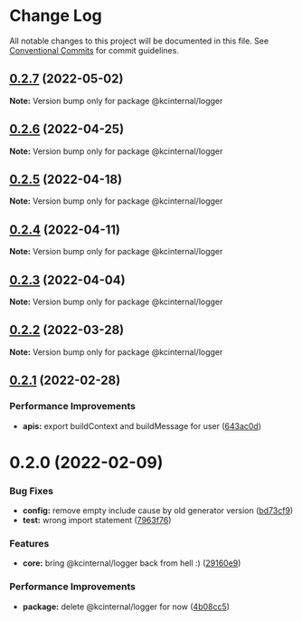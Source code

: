 # Change Log

All notable changes to this project will be documented in this file.
See [Conventional Commits](https://conventionalcommits.org) for commit guidelines.

## [0.2.7](https://github.com/kamontat/kcutils/compare/@kcinternal/logger@0.2.6...@kcinternal/logger@0.2.7) (2022-05-02)

**Note:** Version bump only for package @kcinternal/logger





## [0.2.6](https://github.com/kamontat/kcutils/compare/@kcinternal/logger@0.2.5...@kcinternal/logger@0.2.6) (2022-04-25)

**Note:** Version bump only for package @kcinternal/logger





## [0.2.5](https://github.com/kamontat/kcutils/compare/@kcinternal/logger@0.2.4...@kcinternal/logger@0.2.5) (2022-04-18)

**Note:** Version bump only for package @kcinternal/logger





## [0.2.4](https://github.com/kamontat/kcutils/compare/@kcinternal/logger@0.2.3...@kcinternal/logger@0.2.4) (2022-04-11)

**Note:** Version bump only for package @kcinternal/logger





## [0.2.3](https://github.com/kamontat/kcutils/compare/@kcinternal/logger@0.2.2...@kcinternal/logger@0.2.3) (2022-04-04)

**Note:** Version bump only for package @kcinternal/logger





## [0.2.2](https://github.com/kamontat/kcutils/compare/@kcinternal/logger@0.2.1...@kcinternal/logger@0.2.2) (2022-03-28)

**Note:** Version bump only for package @kcinternal/logger





## [0.2.1](https://github.com/kamontat/kcutils/compare/@kcinternal/logger@0.2.0...@kcinternal/logger@0.2.1) (2022-02-28)


### Performance Improvements

* **apis:** export buildContext and buildMessage for user ([643ac0d](https://github.com/kamontat/kcutils/commit/643ac0dd540bc9c728a65e8c7ae825fd6cefa25f))





# 0.2.0 (2022-02-09)


### Bug Fixes

* **config:** remove empty include cause by old generator version ([bd73cf9](https://github.com/kamontat/kcutils/commit/bd73cf95bbdbd43f88b70544e0c2616ec39321b3))
* **test:** wrong import statement ([7963f76](https://github.com/kamontat/kcutils/commit/7963f76e3bb656d2594545af823a421f1a740458))


### Features

* **core:** bring @kcinternal/logger back from hell :) ([29160e9](https://github.com/kamontat/kcutils/commit/29160e9f80d26258a702d241c388b32a5a02dffd))


### Performance Improvements

* **package:** delete @kcinternal/logger for now ([4b08cc5](https://github.com/kamontat/kcutils/commit/4b08cc54cc15e135c52376f5e84cc05223b6d955))
